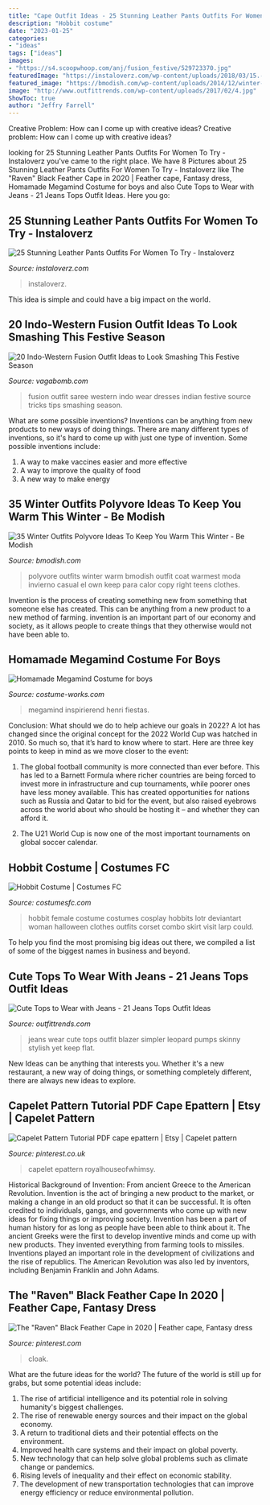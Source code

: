 ```yaml
---
title: "Cape Outfit Ideas - 25 Stunning Leather Pants Outfits For Women To Try"
description: "Hobbit costume"
date: "2023-01-25"
categories:
- "ideas"
tags: ["ideas"]
images:
- "https://s4.scoopwhoop.com/anj/fusion_festive/529723370.jpg"
featuredImage: "https://instaloverz.com/wp-content/uploads/2018/03/15.-Leather-Pants-Outfit-Ideas.jpg"
featured_image: "https://bmodish.com/wp-content/uploads/2014/12/winter-outfits-polyvore-1-bmodish.jpg"
image: "http://www.outfittrends.com/wp-content/uploads/2017/02/4.jpg"
ShowToc: true
author: "Jeffry Farrell"
---
```



Creative Problem: How can I come up with creative ideas?
Creative problem: How can I come up with creative ideas?

	

		
looking for 25 Stunning Leather Pants Outfits For Women To Try - Instaloverz you've came to the right place. We have 8 Pictures about 25 Stunning Leather Pants Outfits For Women To Try - Instaloverz like The &quot;Raven&quot; Black Feather Cape in 2020 | Feather cape, Fantasy dress, Homamade Megamind Costume for boys and also Cute Tops to Wear with Jeans - 21 Jeans Tops Outfit Ideas. Here you go:
		
    
## 25 Stunning Leather Pants Outfits For Women To Try - Instaloverz

<img loading=lazy src="https://instaloverz.com/wp-content/uploads/2018/03/15.-Leather-Pants-Outfit-Ideas.jpg" onerror="this.onerror=null;this.src='https://tse2.mm.bing.net/th?id=OIP.Wmw8oK5hZ7YoC8Qm-U1n1wHaLG&amp;pid=15.1';" alt="25 Stunning Leather Pants Outfits For Women To Try - Instaloverz">

_Source: instaloverz.com_

>instaloverz. 

	

This idea is simple and could have a big impact on the world.

    
## 20 Indo-Western Fusion Outfit Ideas To Look Smashing This Festive Season

<img loading=lazy src="https://s4.scoopwhoop.com/anj/fusion_festive/529723370.jpg" onerror="this.onerror=null;this.src='https://tse3.mm.bing.net/th?id=OIP.xxoKIng3zfN1v7hVkpbNDQHaLH&amp;pid=15.1';" alt="20 Indo-Western Fusion Outfit Ideas to Look Smashing This Festive Season">

_Source: vagabomb.com_

>fusion outfit saree western indo wear dresses indian festive source tricks tips smashing season. 

	

What are some possible inventions?
Inventions can be anything from new products to new ways of doing things. There are many different types of inventions, so it's hard to come up with just one type of invention. Some possible inventions include:
1. A way to make vaccines easier and more effective
2. A way to improve the quality of food
3. A new way to make energy

    
## 35 Winter Outfits Polyvore Ideas To Keep You Warm This Winter - Be Modish

<img loading=lazy src="https://bmodish.com/wp-content/uploads/2014/12/winter-outfits-polyvore-1-bmodish.jpg" onerror="this.onerror=null;this.src='https://tse3.mm.bing.net/th?id=OIP.zkt-w3oUm2BQwjC1Kyqa5gHaIl&amp;pid=15.1';" alt="35 Winter Outfits Polyvore Ideas To Keep You Warm This Winter - Be Modish">

_Source: bmodish.com_

>polyvore outfits winter warm bmodish outfit coat warmest moda invierno casual el own keep para calor copy right teens clothes. 

	

Invention is the process of creating something new from something that someone else has created. This can be anything from a new product to a new method of farming. invention is an important part of our economy and society, as it allows people to create things that they otherwise would not have been able to.

    
## Homamade Megamind Costume For Boys

<img loading=lazy src="https://photos.costume-works.com/full/megamind1.jpg" onerror="this.onerror=null;this.src='https://tse1.mm.bing.net/th?id=OIP.Awn3x5KHQM8jIWMs_su3DAHaKN&amp;pid=15.1';" alt="Homamade Megamind Costume for boys">

_Source: costume-works.com_

>megamind inspirierend henri fiestas. 

	

Conclusion: What should we do to help achieve our goals in 2022?
A lot has changed since the original concept for the 2022 World Cup was hatched in 2010. So much so, that it’s hard to know where to start. Here are three key points to keep in mind as we move closer to the event:
1. The global football community is more connected than ever before. This has led to a Barnett Formula where richer countries are being forced to invest more in infrastructure and cup tournaments, while poorer ones have less money available. This has created opportunities for nations such as Russia and Qatar to bid for the event, but also raised eyebrows across the world about who should be hosting it – and whether they can afford it.

2. The U21 World Cup is now one of the most important tournaments on global soccer calendar.

    
## Hobbit Costume | Costumes FC

<img loading=lazy src="http://www.costumesfc.com/wp-content/uploads/2014/11/Female-Hobbit-Costume.jpg" onerror="this.onerror=null;this.src='https://tse4.mm.bing.net/th?id=OIP.jrnEPFmemIIIh8BT52OSpgHaLH&amp;pid=15.1';" alt="Hobbit Costume | Costumes FC">

_Source: costumesfc.com_

>hobbit female costume costumes cosplay hobbits lotr deviantart woman halloween clothes outfits corset combo skirt visit larp could. 

	

To help you find the most promising big ideas out there, we compiled a list of some of the biggest names in business and beyond.

    
## Cute Tops To Wear With Jeans - 21 Jeans Tops Outfit Ideas

<img loading=lazy src="http://www.outfittrends.com/wp-content/uploads/2017/02/4.jpg" onerror="this.onerror=null;this.src='https://tse4.mm.bing.net/th?id=OIP.UgdQsjgYoLFwXL1srqBXZQAAAA&amp;pid=15.1';" alt="Cute Tops to Wear with Jeans - 21 Jeans Tops Outfit Ideas">

_Source: outfittrends.com_

>jeans wear cute tops outfit blazer simpler leopard pumps skinny stylish yet keep flat. 

	

New Ideas can be anything that interests you. Whether it's a new restaurant, a new way of doing things, or something completely different, there are always new ideas to explore.

    
## Capelet Pattern Tutorial PDF Cape Epattern | Etsy | Capelet Pattern

<img loading=lazy src="https://i.pinimg.com/736x/21/93/3a/21933a04fc6cacabaa5740f2401e3fcd.jpg" onerror="this.onerror=null;this.src='https://tse4.mm.bing.net/th?id=OIP.VyzgPVwK-9uJjKe3JSLMaAHaHa&amp;pid=15.1';" alt="Capelet Pattern Tutorial PDF cape epattern | Etsy | Capelet pattern">

_Source: pinterest.co.uk_

>capelet epattern royalhouseofwhimsy. 

	

Historical Background of Invention: From ancient Greece to the American Revolution.
Invention is the act of bringing a new product to the market, or making a change in an old product so that it can be successful. It is often credited to individuals, gangs, and governments who come up with new ideas for fixing things or improving society. Invention has been a part of human history for as long as people have been able to think about it. The ancient Greeks were the first to develop inventive minds and come up with new products. They invented everything from farming tools to missiles. Inventions played an important role in the development of civilizations and the rise of republics. The American Revolution was also led by inventors, including Benjamin Franklin and John Adams.

    
## The &quot;Raven&quot; Black Feather Cape In 2020 | Feather Cape, Fantasy Dress

<img loading=lazy src="https://i.pinimg.com/736x/d4/60/de/d460dea4ac5ef3f547844d5234a2cf7d.jpg" onerror="this.onerror=null;this.src='https://tse1.mm.bing.net/th?id=OIP.SPsspetzrQcu2JAuANLxigHaLU&amp;pid=15.1';" alt="The &quot;Raven&quot; Black Feather Cape in 2020 | Feather cape, Fantasy dress">

_Source: pinterest.com_

>cloak. 

	

What are the future ideas for the world?
The future of the world is still up for grabs, but some potential ideas include: 
1. The rise of artificial intelligence and its potential role in solving humanity's biggest challenges. 
2. The rise of renewable energy sources and their impact on the global economy. 
3. A return to traditional diets and their potential effects on the environment. 
4. Improved health care systems and their impact on global poverty. 
5. New technology that can help solve global problems such as climate change or pandemics. 
6. Rising levels of inequality and their effect on economic stability. 
7. The development of new transportation technologies that can improve energy efficiency or reduce environmental pollution.

